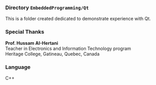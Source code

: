 ### Directory `EmbeddedProgramming/Qt`
This is a folder created dedicated to demonstrate experience with Qt.

### Special Thanks
**Prof. Hussam AI-Hertani**<br>
Teacher in Electronics and Information Technology program<br>
Heritage College, Gatineau, Quebec, Canada

### Language
C++
